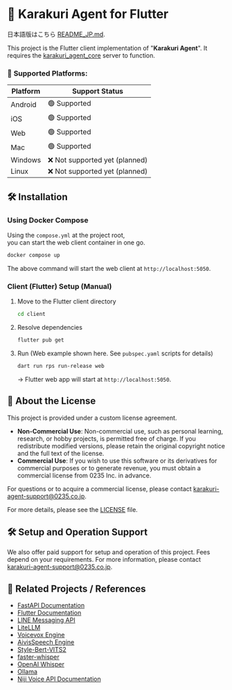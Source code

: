 # 🤖 Karakuri Agent for Flutter

日本語版はこちら [README_JP.md](README_JP.md).

This project is the Flutter client implementation of "**Karakuri Agent**".
It requires the [karakuri_agent_core](https://github.com/KarakuriAgent/Karakuri_agent_core) server to function.

### 📱 **Supported Platforms**: 

| Platform | Support Status |
| - | - |
| Android | 🟢 Supported |
| iOS | 🟢 Supported |
| Web | 🟢 Supported |
| Mac | 🟢 Supported |
| Windows | ❌ Not supported yet (planned) |
| Linux | ❌ Not supported yet (planned) |

## 🛠️ Installation

### Using Docker Compose

Using the `compose.yml` at the project root,  
you can start the web client container in one go.

```bash
docker compose up
```

The above command will start the web client at `http://localhost:5050`.

### Client (Flutter) Setup (Manual)

1. Move to the Flutter client directory  
   ```bash
   cd client
   ```
2. Resolve dependencies  
   ```bash
   flutter pub get
   ```
3. Run (Web example shown here. See `pubspec.yaml` scripts for details)  
   ```bash
   dart run rps run-release web
   ```
   → Flutter web app will start at `http://localhost:5050`.

## 📜 About the License

This project is provided under a custom license agreement.

- **Non-Commercial Use**: Non-commercial use, such as personal learning, research, or hobby projects, is permitted free of charge. If you redistribute modified versions, please retain the original copyright notice and the full text of the license.
- **Commercial Use**: If you wish to use this software or its derivatives for commercial purposes or to generate revenue, you must obtain a commercial license from 0235 Inc. in advance.

For questions or to acquire a commercial license, please contact [karakuri-agent-support@0235.co.jp](mailto:karakuri-agent-support@0235.co.jp).

For more details, please see the [LICENSE](LICENSE) file.

## 🛠️ Setup and Operation Support

We also offer paid support for setup and operation of this project. Fees depend on your requirements. For more information, please contact [karakuri-agent-support@0235.co.jp](mailto:karakuri-agent-support@0235.co.jp).

## 🔗 Related Projects / References

- [FastAPI Documentation](https://fastapi.tiangolo.com/)  
- [Flutter Documentation](https://docs.flutter.dev/)  
- [LINE Messaging API](https://developers.line.biz/ja/docs/messaging-api/)  
- [LiteLLM](https://github.com/BerriAI/litellm)  
- [Voicevox Engine](https://github.com/VOICEVOX/voicevox_engine)  
- [AivisSpeech Engine](https://github.com/Aivis-Project/AivisSpeech-Engine)  
- [Style-Bert-VITS2](https://github.com/litagin02/Style-Bert-VITS2)  
- [faster-whisper](https://github.com/guillaumekln/faster-whisper)  
- [OpenAI Whisper](https://github.com/openai/whisper)  
- [Ollama](https://docs.ollama.ai/)
- [Niji Voice API Documentation](https://docs.nijivoice.com/docs/getting-started)